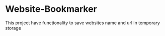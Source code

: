 # Website-Bookmarker
This project have functionality to save websites name and url in temporary storage
